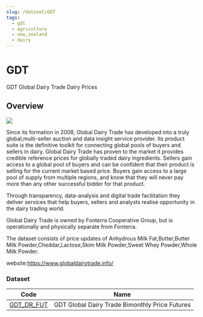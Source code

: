 ```yaml
---
slug: /dataset/GDT
tags:
  - gdt
  - agriculture
  - new_zealand
  - dairy
---
```


GDT
============================================================

GDT Global Dairy Trade Dairy Prices

## Overview

![](/img/data/gdt.png)

Since its formation in 2008, Global Dairy Trade has developed into a truly global,multi-seller auction and data insight service provider. 
Its product suite is the definitive toolkit for connecting global pools of buyers and sellers in dairy. Global Dairy Trade has proven to the market it provides credible reference prices for globally traded dairy ingredients. Sellers gain access to a global pool of buyers and can be confident that their product is selling for the current market based price. Buyers gain access to a large pool of supply from multiple regions, and know that they will never pay more than any other successful bidder for that product.

Through transparency, data-analysis and digital trade facilitation they deliver services that help buyers, sellers and analysts realise opportunity in the dairy trading world.

Global Dairy Trade is owned by Fonterra Cooperative Group, but is operationally and physically separate from Fonterra.

The dataset consists of price updates of Anhydrous Milk Fat,Butter,Butter Milk Powder,Cheddar,Lactose,Skim Milk Powder,Sweet Whey Powder,Whole Milk Powder.

website:https://www.globaldairytrade.info/

### Dataset

|Code|Name|
|-|-|
|[GDT_DR_FUT](/docs/dataset/GDT_DR_FUT-Global-Dairy-Trade-Bimonthly-Price-Futures)|GDT Global Dairy Trade Bimonthly Price Futures|
